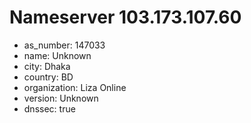 # Nameserver 103.173.107.60

* as_number: 147033
* name: Unknown
* city: Dhaka
* country: BD
* organization: Liza Online
* version: Unknown
* dnssec: true

